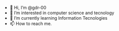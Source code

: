 - 👋 Hi, I’m @gdr-00
- 👀 I’m interested in computer science and tecnology
- 🌱 I’m currently learning Information Tecnologies
- 📫 How to reach me.

<!---
gdr-00/gdr-00 is a ✨ special ✨ repository because its `README.md` (this file) appears on your GitHub profile.
You can click the Preview link to take a look at your changes.
--->
